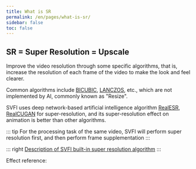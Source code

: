 ```yaml
---
title: What is SR
permalink: /en/pages/what-is-sr/
sidebar: false
toc: false
---
```



## SR = Super Resolution = Upscale

Improve the video resolution through some specific algorithms, that is, increase the resolution of each frame of the video to make the look and feel clearer.

Common algorithms include [BICUBIC](https://en.wikipedia.org/wiki/Bicubic_interpolation), [LANCZOS](https://en.wikipedia.org/wiki/Lanczos_algorithm), etc., which are not implemented by AI, commonly known as "Resize".

SVFI uses deep network-based artificial intelligence algorithm [RealESR](https://github.com/xinntao/Real-ESRGAN), [RealCUGAN](https://github.com/bilibili/ailab/tree/main/Real-CUGAN) for super-resolution, and its super-resolution effect on animation is better than other algorithms.

::: tip
For the processing task of the same video, SVFI will perform super resolution first, and then perform frame supplementation
:::

::: right
[Description of SVFI built-in super resolution algorithm](/en/pages/advanced-settings/#introduction-to-the-super-resolution-model)
:::

Effect reference:

<cardList :items="[
{
img: '/img/bilibili/yuan.jpg',
name: 'Genshin Impact',
desc: 'Drama CM short film, 8K 60fps',
link: 'https://www.bilibili.com/video/BV1FS4y1C7RD',
author: 'SVFI Vision ',
avatar: '/img/svfi.ico'
},
{
img: '/img/bilibili/umaron.jpg',
name: 'Umaron',
desc: 'Season 2 NCOP 8K 60fps',
link: 'https://www.bilibili.com/video/BV1QY411b7e4',
author: 'SVFI Vision',
avatar: '/img/svfi.ico',
},
{
img: '/img/bilibili/emilia.jpg',
name: 'Re Zero-Starting Life in Another World',
desc: 'Season 2 NCED Believe in you',
link: 'https://www.bilibili.com/video/BV1kF411p7FB',
author: 'SVFI Vision',
avatar: '/img/svfi.ico'
}
]"/>
